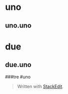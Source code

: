 

# uno
## uno.uno

# due

## due.uno
###tre
#uno

> Written with [StackEdit](https://stackedit.io/).
<!--stackedit_data:
eyJoaXN0b3J5IjpbLTI1OTMzNTM2LC0xNzQ2MDg4NjEzXX0=
-->